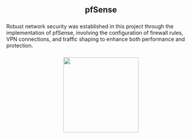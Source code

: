 <h2 align="center">pfSense</h2>

###

<p align="left">Robust network security was established in this project through the implementation of pfSense, involving the configuration of firewall rules, VPN connections, and traffic shaping to enhance both performance and protection.</p>

###

<div align="center">
  <img height="200" src="[https://i.imgflip.com/65efzo.gif](https://user.oc-static.com/upload/2018/07/08/15310395409983_GNS3%20firewall.PNG)https://user.oc-static.com/upload/2018/07/08/15310395409983_GNS3%20firewall.PNG"  />
</div>

###
